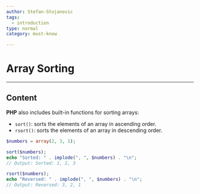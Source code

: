 ```yaml
---
author: Stefan-Stojanovic
tags:
  - introduction
type: normal
category: must-know

---
```


# Array Sorting

---

## Content

**PHP** also includes built-in functions for sorting arrays:

- `sort()`: sorts the elements of an array in ascending order.
- `rsort()`: sorts the elements of an array in descending order.

```php
$numbers = array(2, 3, 1);

sort($numbers);
echo "Sorted: " . implode(", ", $numbers) . "\n";
// Output: Sorted: 1, 2, 3

rsort($numbers);
echo "Reversed: " . implode(", ", $numbers) . "\n";
// Output: Reversed: 3, 2, 1
```

